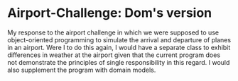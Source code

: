 # Airport-Challenge: Dom's version
My response to the airport challenge in which we were supposed to use object-oriented programming to simulate the arrival and departure of planes in an airport. Were I to do this again, I would have a separate class to exhibit differences in weather at the airport given that the current program does not demonstrate the principles of single responsibility in this regard. I would also supplement the program with domain models. 
